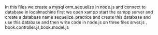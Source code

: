 In this files we create a mysql orm_sequelize in node.js and connect to database in localmachine first we open xampp start the xampp server and create a database name sequelize_practice and create this database and use this database
and then write code in node.js 
on three files srver.js , book.controller.js,book.model.js
